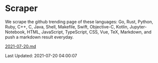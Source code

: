 # Scraper

We scrape the github trending page of these languages: Go, Rust, Python, Ruby, C++, C, Java, Shell, Makefile, Swift, Objective-C, Kotlin, Jupyter-Notebook, HTML, JavaScript, TypeScript, CSS, Vue, TeX, Markdown, and push a markdown result everyday.

[2021-07-20.md](https://github.com/yangwenmai/github-trending-backup/blob/master/2021-07-20.md)

Last Updated: 2021-07-20 04:00:07